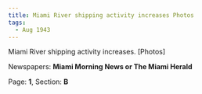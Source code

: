 ```yaml
---  
title: Miami River shipping activity increases Photos  
tags:  
  - Aug 1943  
---  
```

  
Miami River shipping activity increases. [Photos]  
  
Newspapers: **Miami Morning News or The Miami Herald**  
  
Page: **1**, Section: **B** 
